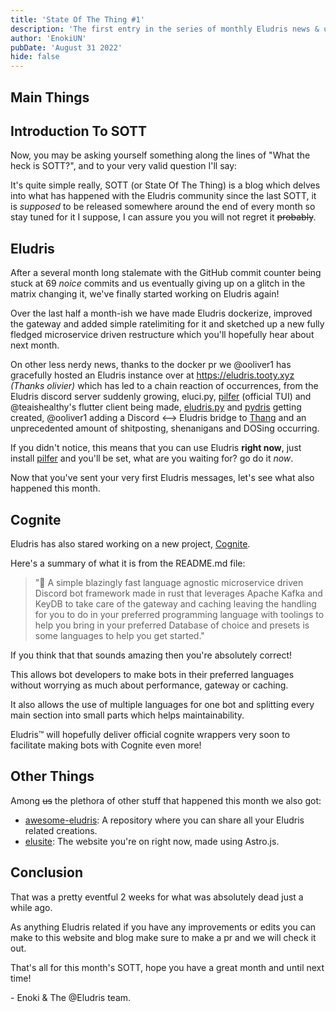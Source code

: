 ```yaml
---
title: 'State Of The Thing #1'
description: 'The first entry in the series of monthly Eludris news & updates.'
author: 'EnokiUN'
pubDate: 'August 31 2022'
hide: false
---
```


## Main Things

## Introduction To SOTT

Now, you may be asking yourself something along the lines of "What the heck is
SOTT?", and to your very valid question I'll say:

It's quite simple really, SOTT (or State Of The Thing) is a blog which delves
into what has happened with the Eludris community since the last SOTT, it is
_supposed_ to be released somewhere around the end of every month so stay tuned
for it I suppose, I can assure you you will not regret it ~~probably~~.

## Eludris

After a several month long stalemate with the GitHub commit counter being stuck
at 69 _noice_ commits and us eventually giving up on a glitch in the matrix changing
it, we've finally started working on Eludris again!

Over the last half a month-ish we have made Eludris dockerize, improved the gateway
and added simple ratelimiting for it and sketched up a new fully fledged microservice
driven restructure which you'll hopefully hear about next month.

On other less nerdy news, thanks to the docker pr we @ooliver1 has gracefully hosted
an Eludris instance over at <https://eludris.tooty.xyz> _(Thanks olivier)_ which
has led to a chain reaction of occurrences, from the Eludris discord server suddenly
growing, eluci.py, [pilfer](https://github.com/eludris/pilfer) (official TUI) and
@teaishealthy's flutter client being made, [eludris.py](https://github.com/teaishealthy/eludris.py)
and [pydris](https://github.com/enokiun/pydris) getting created, @ooliver1 adding
a Discord <--> Eludris bridge to [Thang](https://github.com/eludris/thang-discord)
and an unprecedented amount of shitposting, shenanigans and DOSing occurring.

If you didn't notice, this means that you can use Eludris **right now**, just
install [pilfer](https://github.com/eludris/pilfer) and you'll be set, what are
you waiting for? go do it _now_.

Now that you've sent your very first Eludris messages, let's see what also happened
this month.

## Cognite

Eludris has also stared working on a new project, [Cognite](https://github.com/eludris/cognite).

Here's a summary of what it is from the README.md file:

> "🚀 A simple blazingly fast language agnostic microservice driven Discord
> bot framework made in rust that leverages Apache Kafka and KeyDB to take care of
> the gateway and caching leaving the handling for you to do in your preferred programming
> language with toolings to help you bring in your preferred Database of choice and
> presets is some languages to help you get started."

If you think that that sounds amazing then you're absolutely correct!

This allows bot developers to make bots in their preferred languages without worrying
as much about performance, gateway or caching.

It also allows the use of multiple languages for one bot and splitting every main
section into small parts which helps maintainability.

Eludris™️ will hopefully deliver official cognite wrappers very soon to facilitate
making bots with Cognite even more!

## Other Things

Among ~~us~~ the plethora of other stuff that happened this month we also got:

- [awesome-eludris](https://github.com/awesome-eludris): A repository where you
  can share all your Eludris related creations.
- [elusite](https://github.com/eludris/elusite): The website you're on right now,
  made using Astro.js.

## Conclusion

That was a pretty eventful 2 weeks for what was absolutely dead just a while ago.

As anything Eludris related if you have any improvements or edits you can make
to this website and blog make sure to make a pr and we will check it out.

That's all for this month's SOTT, hope you have a great month and until next time!

\- Enoki & The @Eludris team.
